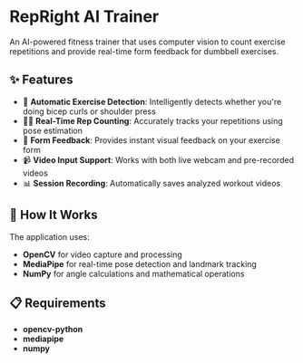 # RepRight AI Trainer

An AI-powered fitness trainer that uses computer vision to count exercise repetitions and provide real-time form feedback for dumbbell exercises.

## ✨ Features

- 🧠 **Automatic Exercise Detection**: Intelligently detects whether you're doing bicep curls or shoulder press
- 🏋️‍♂️ **Real-Time Rep Counting**: Accurately tracks your repetitions using pose estimation
- 💪 **Form Feedback**: Provides instant visual feedback on your exercise form
- 📹 **Video Input Support**: Works with both live webcam and pre-recorded videos
- 📊 **Session Recording**: Automatically saves analyzed workout videos

## 🚀 How It Works

The application uses:
- **OpenCV** for video capture and processing
- **MediaPipe** for real-time pose detection and landmark tracking
- **NumPy** for angle calculations and mathematical operations

## 📋 Requirements
- **opencv-python**
- **mediapipe**
- **numpy**
